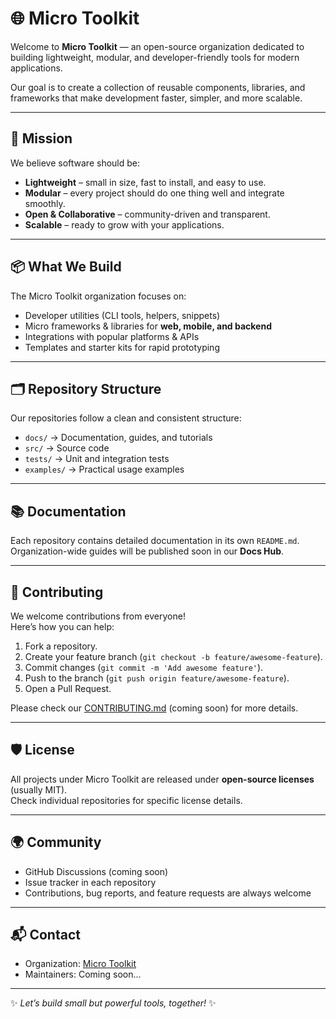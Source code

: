 # 🌐 Micro Toolkit

Welcome to **Micro Toolkit** — an open-source organization dedicated to building lightweight, modular, and developer-friendly tools for modern applications.  

Our goal is to create a collection of reusable components, libraries, and frameworks that make development faster, simpler, and more scalable.

---

## 🚀 Mission
We believe software should be:
- **Lightweight** – small in size, fast to install, and easy to use.  
- **Modular** – every project should do one thing well and integrate smoothly.  
- **Open & Collaborative** – community-driven and transparent.  
- **Scalable** – ready to grow with your applications.  

---

## 📦 What We Build
The Micro Toolkit organization focuses on:
- Developer utilities (CLI tools, helpers, snippets)  
- Micro frameworks & libraries for **web, mobile, and backend**  
- Integrations with popular platforms & APIs  
- Templates and starter kits for rapid prototyping  

---

## 🗂 Repository Structure
Our repositories follow a clean and consistent structure:
- `docs/` → Documentation, guides, and tutorials  
- `src/` → Source code  
- `tests/` → Unit and integration tests  
- `examples/` → Practical usage examples  

---

## 📚 Documentation
Each repository contains detailed documentation in its own `README.md`.  
Organization-wide guides will be published soon in our **Docs Hub**.

---

## 🤝 Contributing
We welcome contributions from everyone!  
Here’s how you can help:
1. Fork a repository.  
2. Create your feature branch (`git checkout -b feature/awesome-feature`).  
3. Commit changes (`git commit -m 'Add awesome feature'`).  
4. Push to the branch (`git push origin feature/awesome-feature`).  
5. Open a Pull Request.  

Please check our [CONTRIBUTING.md](CONTRIBUTING.md) (coming soon) for more details.

---

## 🛡 License
All projects under Micro Toolkit are released under **open-source licenses** (usually MIT).  
Check individual repositories for specific license details.

---

## 🌍 Community
- GitHub Discussions (coming soon)  
- Issue tracker in each repository  
- Contributions, bug reports, and feature requests are always welcome  

---

## 📬 Contact
- Organization: [Micro Toolkit](https://github.com/Micro-Toolkit)  
- Maintainers: Coming soon...  

---

✨ *Let’s build small but powerful tools, together!* ✨
